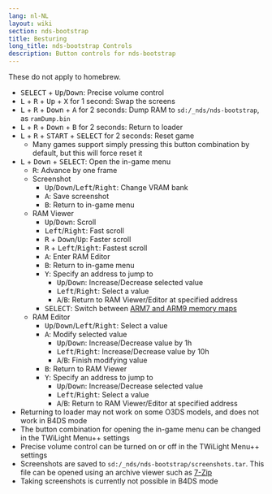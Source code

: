 ```yaml
---
lang: nl-NL
layout: wiki
section: nds-bootstrap
title: Besturing
long_title: nds-bootstrap Controls
description: Button controls for nds-bootstrap
---
```


These do not apply to homebrew.
- <kbd>SELECT</kbd> + <kbd>Up</kbd>/<kbd>Down</kbd>: Precise volume control
- <kbd class="l">L</kbd> + <kbd class="r">R</kbd> + <kbd>Up</kbd> + <kbd class="face">X</kbd> for 1 second: Swap the screens
- <kbd class="l">L</kbd> + <kbd class="r">R</kbd> + <kbd>Down</kbd> + <kbd class="face">A</kbd> for 2 seconds: Dump RAM to `sd:/_nds/nds-bootstrap`, as `ramDump.bin`
- <kbd class="l">L</kbd> + <kbd class="r">R</kbd> + <kbd>Down</kbd> + <kbd class="face">B</kbd> for 2 seconds: Return to loader
- <kbd class="l">L</kbd> + <kbd class="r">R</kbd> + <kbd>START</kbd> + <kbd>SELECT</kbd> for 2 seconds: Reset game
  - Many games support simply pressing this button combination by default, but this will force reset it
- <kbd class="l">L</kbd> + <kbd>Down</kbd> + <kbd>SELECT</kbd>: Open the in-game menu
   - <kbd class="r">R</kbd>: Advance by one frame
   - Screenshot
      - <kbd>Up</kbd>/<kbd>Down</kbd>/<kbd>Left</kbd>/<kbd>Right</kbd>: Change VRAM bank
      - <kbd class="face">A</kbd>: Save screenshot
      - <kbd class="face">B</kbd>: Return to in-game menu
   - RAM Viewer
      - <kbd>Up</kbd>/<kbd>Down</kbd>: Scroll
      - <kbd>Left</kbd>/<kbd>Right</kbd>: Fast scroll
      - <kbd class="r">R</kbd> + <kbd>Down</kbd>/<kbd>Up</kbd>: Faster scroll
      - <kbd class="r">R</kbd> + <kbd>Left</kbd>/<kbd>Right</kbd>: Fastest scroll
      - <kbd class="face">A</kbd>: Enter RAM Editor
      - <kbd class="face">B</kbd>: Return to in-game menu
      - <kbd class="face">Y</kbd>: Specify an address to jump to
        - <kbd>Up</kbd>/<kbd>Down</kbd>: Increase/Decrease selected value
        - <kbd>Left</kbd>/<kbd>Right</kbd>: Select a value
        - <kbd class="face">A</kbd>/<kbd class="face">B</kbd>: Return to RAM Viewer/Editor at specified address
      - <kbd>SELECT</kbd>: Switch between [ARM7 and ARM9 memory maps](https://problemkaputt.de/gbatek-ds-memory-maps.htm)
   - RAM Editor
      - <kbd>Up</kbd>/<kbd>Down</kbd>/<kbd>Left</kbd>/<kbd>Right</kbd>: Select a value
      - <kbd class="face">A</kbd>: Modify selected value
         - <kbd>Up</kbd>/<kbd>Down</kbd>: Increase/Decrease value by 1h
         - <kbd>Left</kbd>/<kbd>Right</kbd>: Increase/Decrease value by 10h
         - <kbd class="face">A</kbd>/<kbd class="face">B</kbd>: Finish modifying value
      - <kbd class="face">B</kbd>: Return to RAM Viewer
      - <kbd class="face">Y</kbd>: Specify an address to jump to
        - <kbd>Up</kbd>/<kbd>Down</kbd>: Increase/Decrease selected value
        - <kbd>Left</kbd>/<kbd>Right</kbd>: Select a value
        - <kbd class="face">A</kbd>/<kbd class="face">B</kbd>: Return to RAM Viewer/Editor at specified address
- Returning to loader may not work on some O3DS models, and does not work in B4DS mode
- The button combination for opening the in-game menu can be changed in the TWiLight Menu++ settings
- Precise volume control can be turned on or off in the TWiLight Menu++ settings
- Screenshots are saved to `sd:/_nds/nds-bootstrap/screenshots.tar`. This file can be opened using an archive viewer such as [7-Zip](https://www.7-zip.org/)
- Taking screenshots is currently not possible in B4DS mode
